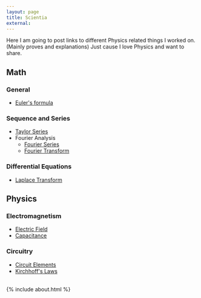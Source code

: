 ```yaml
---
layout: page
title: Scientia
external:
---
```


Here I am going to post links to different Physics related things I worked on. (Mainly proves and explanations) Just cause I love Physics and want to share.

## Math

### General

* [Euler's formula](/scientia/math/eulers-formula)

### Sequence and Series

* [Taylor Series](/scientia/math/taylor-series)
* Fourier Analysis
  * [Fourier Series](/scientia/math/fourier-series)
  * [Fourier Transform](/scientia/math/fourier-transform)

### Differential Equations

  * [Laplace Transform](/scientia/math/laplace-transform)

<!--
  * [Convolution Theorem](/scientia/math/convolution)




### Calculus

#### Derivative Proofs

#### Integral Proofs

#### Vector Mathematics
  * [Del](/scientia/math/calculus/del)
  * Gradient
  * Divergence
  * Curl
-->

## Physics

<!-- ### Classical mechanics

#### Kinematics

#### Forces

#### Work & Energy

### Fluid Dynamics

### Solid Dynamics

### Thermodynamics

* Zeroth law
* First law
* Second law
* Third law-->

### Electromagnetism

* [Electric Field](/scientia/physics/eandm/electric-field)
* [Capacitance](/scientia/physics/eandm/capacitance)

### Circuitry

* [Circuit Elements](/scientia/physics/circuitry/circuit-elements)
* [Kirchhoff's Laws](/scientia/physics/circuitry/kirchhoffs-laws)

<!--#### Optics

### Relativity

* [Special Relativity](/scientia/physics/relativity/special)
* [General Relativity](/scientia/physics/relativity/general)

### Quantum mechanics

## Astronomy

* Kepler's laws of planetary motion-->

<br />
{% include about.html %}
